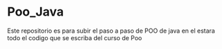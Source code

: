 # Poo_Java
Este repositorio es para subir el paso a paso de POO de java 
en el estara todo el codigo que se escriba del curso de Poo
